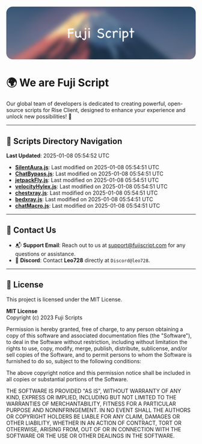 ![Banner](.github/b.webp)

# 🌍 **We are Fuji Script**

Our global team of developers is dedicated to creating powerful, open-source scripts for Rise Client, designed to enhance your experience and unlock new possibilities! 🌟

---
<!-- SCRIPTS_NAVIGATION_START -->
## 📂 **Scripts Directory Navigation**

**Last Updated**: 2025-01-08 05:54:52 UTC

- **[SilentAura.js](scripts/SilentAura.js)**: Last modified on 2025-01-08 05:54:51 UTC
- **[ChatBypass.js](scripts/ChatBypass.js)**: Last modified on 2025-01-08 05:54:51 UTC
- **[jetpackFly.js](scripts/jetpackFly.js)**: Last modified on 2025-01-08 05:54:51 UTC
- **[velocityHylex.js](scripts/velocityHylex.js)**: Last modified on 2025-01-08 05:54:51 UTC
- **[chestxray.js](scripts/chestxray.js)**: Last modified on 2025-01-08 05:54:51 UTC
- **[bedxray.js](scripts/bedxray.js)**: Last modified on 2025-01-08 05:54:51 UTC
- **[chatMacro.js](scripts/chatMacro.js)**: Last modified on 2025-01-08 05:54:51 UTC

<!-- SCRIPTS_NAVIGATION_END -->

---

## 💬 **Contact Us**  
- 📬 **Support Email**: Reach out to us at [support@fujiscript.com](mailto:support@fujiscript.com) for any questions or assistance.  
- 💬 **Discord**: Contact **Leo728** directly at `Discord@leo728`.

---

## 📜 **License**

This project is licensed under the MIT License.  

**MIT License**  
Copyright (c) 2023 Fuji Scripts  

Permission is hereby granted, free of charge, to any person obtaining a copy of this software and associated documentation files (the "Software"), to deal in the Software without restriction, including without limitation the rights to use, copy, modify, merge, publish, distribute, sublicense, and/or sell copies of the Software, and to permit persons to whom the Software is furnished to do so, subject to the following conditions:  

The above copyright notice and this permission notice shall be included in all copies or substantial portions of the Software.  

THE SOFTWARE IS PROVIDED "AS IS", WITHOUT WARRANTY OF ANY KIND, EXPRESS OR IMPLIED, INCLUDING BUT NOT LIMITED TO THE WARRANTIES OF MERCHANTABILITY, FITNESS FOR A PARTICULAR PURPOSE AND NONINFRINGEMENT. IN NO EVENT SHALL THE AUTHORS OR COPYRIGHT HOLDERS BE LIABLE FOR ANY CLAIM, DAMAGES OR OTHER LIABILITY, WHETHER IN AN ACTION OF CONTRACT, TORT OR OTHERWISE, ARISING FROM, OUT OF OR IN CONNECTION WITH THE SOFTWARE OR THE USE OR OTHER DEALINGS IN THE SOFTWARE.  
